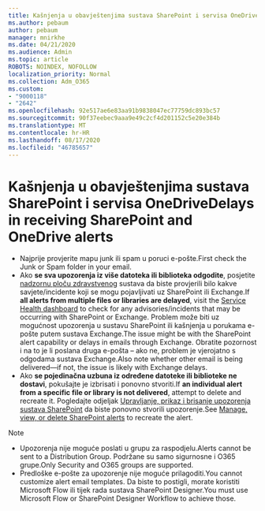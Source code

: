 ```yaml
---
title: Kašnjenja u obavještenjima sustava SharePoint i servisa OneDrive
ms.author: pebaum
author: pebaum
manager: mnirkhe
ms.date: 04/21/2020
ms.audience: Admin
ms.topic: article
ROBOTS: NOINDEX, NOFOLLOW
localization_priority: Normal
ms.collection: Adm_O365
ms.custom:
- "9000118"
- "2642"
ms.openlocfilehash: 92e517ae6e83aa91b9838047ec77759dc893bc57
ms.sourcegitcommit: 90f37eebec9aaa9e49c2cf4d201152c5e20e384b
ms.translationtype: MT
ms.contentlocale: hr-HR
ms.lasthandoff: 08/17/2020
ms.locfileid: "46785657"
---
```

# <a name="delays-in-receiving-sharepoint-and-onedrive-alerts"></a><span data-ttu-id="173fa-102">Kašnjenja u obavještenjima sustava SharePoint i servisa OneDrive</span><span class="sxs-lookup"><span data-stu-id="173fa-102">Delays in receiving SharePoint and OneDrive alerts</span></span>

- <span data-ttu-id="173fa-103">Najprije provjerite mapu junk ili spam u poruci e-pošte.</span><span class="sxs-lookup"><span data-stu-id="173fa-103">First check the Junk or Spam folder in your email.</span></span>
- <span data-ttu-id="173fa-104">Ako **se sva upozorenja iz više datoteka ili biblioteka odgodite**, posjetite [nadzornu ploču zdravstvenog](https://portal.office.com/adminportal/home?ref=/servicehealth) sustava da biste provjerili bilo kakve savjete/incidente koji se mogu pojavljivati uz SharePoint ili Exchange.</span><span class="sxs-lookup"><span data-stu-id="173fa-104">If **all alerts from multiple files or libraries are delayed**, visit the [Service Health dashboard](https://portal.office.com/adminportal/home?ref=/servicehealth) to check for any advisories/incidents that may be occurring with SharePoint or Exchange.</span></span> <span data-ttu-id="173fa-105">Problem može biti uz mogućnost upozorenja u sustavu SharePoint ili kašnjenja u porukama e-pošte putem sustava Exchange.</span><span class="sxs-lookup"><span data-stu-id="173fa-105">The issue might be with the SharePoint alert capability or delays in emails through Exchange.</span></span> <span data-ttu-id="173fa-106">Obratite pozornost i na to je li poslana druga e-pošta – ako ne, problem je vjerojatno s odgodama sustava Exchange.</span><span class="sxs-lookup"><span data-stu-id="173fa-106">Also note whether other email is being delivered—if not, the issue is likely with Exchange delays.</span></span>
- <span data-ttu-id="173fa-107">Ako **se pojedinačna uzbuna iz određene datoteke ili biblioteke ne dostavi**, pokušajte je izbrisati i ponovno stvoriti.</span><span class="sxs-lookup"><span data-stu-id="173fa-107">If **an individual alert from a specific file or library is not delivered**, attempt to delete and recreate it.</span></span> <span data-ttu-id="173fa-108">Pogledajte odjeljak [Upravljanje, prikaz i brisanje upozorenja sustava SharePoint](https://support.microsoft.com/office/99dfb19c-9a90-4a8c-aba1-aa8c8afb0de2) da biste ponovno stvorili upozorenje.</span><span class="sxs-lookup"><span data-stu-id="173fa-108">See [Manage, view, or delete SharePoint alerts](https://support.microsoft.com/office/99dfb19c-9a90-4a8c-aba1-aa8c8afb0de2) to recreate the alert.</span></span>

> [!NOTE]
> - <span data-ttu-id="173fa-109">Upozorenja nije moguće poslati u grupu za raspodjelu.</span><span class="sxs-lookup"><span data-stu-id="173fa-109">Alerts cannot be sent to a Distribution Group.</span></span> <span data-ttu-id="173fa-110">Podržane su samo sigurnosne i O365 grupe.</span><span class="sxs-lookup"><span data-stu-id="173fa-110">Only Security and O365 groups are supported.</span></span>
> - <span data-ttu-id="173fa-111">Predloške e-pošte za upozorenje nije moguće prilagoditi.</span><span class="sxs-lookup"><span data-stu-id="173fa-111">You cannot customize alert email templates.</span></span> <span data-ttu-id="173fa-112">Da biste to postigli, morate koristiti Microsoft Flow ili tijek rada sustava SharePoint Designer.</span><span class="sxs-lookup"><span data-stu-id="173fa-112">You must use Microsoft Flow or SharePoint Designer Workflow to achieve those.</span></span>
